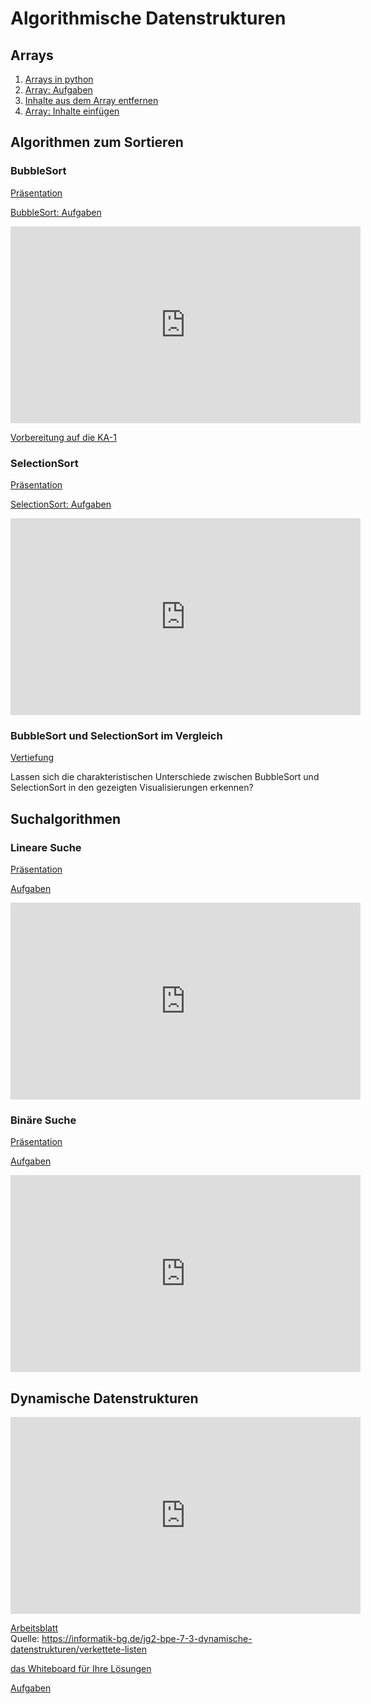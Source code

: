 # Algorithmische Datenstrukturen


## Arrays

1.  [Arrays in python](Wiederholung-Array.html)
2.  [Array: Aufgaben](Array-Aufgaben.html)
3.  [Inhalte aus dem Array
    entfernen](Inhalte-aus-dem-Array-entfernen.html)
4.  [Array: Inhalte einfügen](Array-Inhalte-einfuegen.html)

## Algorithmen zum Sortieren

### BubbleSort

[Präsentation](https://link.excalidraw.com/p/readonly/OP5JC7EHylH0MZahSPWX)

[BubbleSort: Aufgaben](BubbleSort-Aufgaben.html)

<iframe width="560" height="315" src="https://www.youtube.com/embed/Cq7SMsQBEUw?si=m6_BrvCqLj3YzXPN" title="YouTube video player" frameborder="0" allow="accelerometer; autoplay; clipboard-write; encrypted-media; gyroscope; picture-in-picture; web-share" referrerpolicy="strict-origin-when-cross-origin" allowfullscreen>
</iframe>

[Vorbereitung auf die KA-1](Vorbereitung-KA1.html)

### SelectionSort

[Präsentation](https://link.excalidraw.com/p/readonly/rVJ9uaXxnBjU17OClQP6)

[SelectionSort: Aufgaben](SelectionSort-Aufgaben.html)

<iframe width="560" height="315" src="https://www.youtube.com/embed/92BfuxHn2XE?si=6XANI4LcvBF8l0_m" title="YouTube video player" frameborder="0" allow="accelerometer; autoplay; clipboard-write; encrypted-media; gyroscope; picture-in-picture; web-share" referrerpolicy="strict-origin-when-cross-origin" allowfullscreen>
</iframe>

### BubbleSort und SelectionSort im Vergleich

[Vertiefung](Vertiefung-Bubble-und-Selection-im-Vergleich.html)

Lassen sich die charakteristischen Unterschiede zwischen BubbleSort und
SelectionSort in den gezeigten Visualisierungen erkennen?

## Suchalgorithmen

### Lineare Suche

[Präsentation](https://link.excalidraw.com/p/readonly/qMMtwRlFAVGLah2SRQkQ)

[Aufgaben](LineareSuche.html)

<iframe width="560" height="315" src="https://www.youtube.com/embed/HiYh4LYcLRc?si=EVjVMOB_dyjvvFND" title="YouTube video player" frameborder="0" allow="accelerometer; autoplay; clipboard-write; encrypted-media; gyroscope; picture-in-picture; web-share" referrerpolicy="strict-origin-when-cross-origin" allowfullscreen>
</iframe>

### Binäre Suche

[Präsentation](https://link.excalidraw.com/p/readonly/Mckodc1s6pCUt2EDBQxL)

[Aufgaben](BinaereSuche.html)

<iframe width="560" height="315" src="https://www.youtube.com/embed/XJUgCSejezQ?si=x9gDDJ3AkwfAGVwm" title="YouTube video player" frameborder="0" allow="accelerometer; autoplay; clipboard-write; encrypted-media; gyroscope; picture-in-picture; web-share" referrerpolicy="strict-origin-when-cross-origin" allowfullscreen>
</iframe>

## Dynamische Datenstrukturen

<iframe width="560" height="315" src="https://www.youtube.com/embed/x0k8MjvWNWw?si=r03sMbkfa0E_hjpg" title="YouTube video player" frameborder="0" allow="accelerometer; autoplay; clipboard-write; encrypted-media; gyroscope; picture-in-picture; web-share" referrerpolicy="strict-origin-when-cross-origin" allowfullscreen>
</iframe>

[Arbeitsblatt](https://informatik-bg.de/unterrichtsmaterial/76-dynamische-datenstrukturen/arbeitsblatt/7600_Verkettete_Liste.pdf)  
Quelle:
https://informatik-bg.de/jg2-bpe-7-3-dynamische-datenstrukturen/verkettete-listen

[das Whiteboard für Ihre
Lösungen](https://link.excalidraw.com/l/7rq4dRSruIo/3p5SEywB4IZ)

[Aufgaben]()
